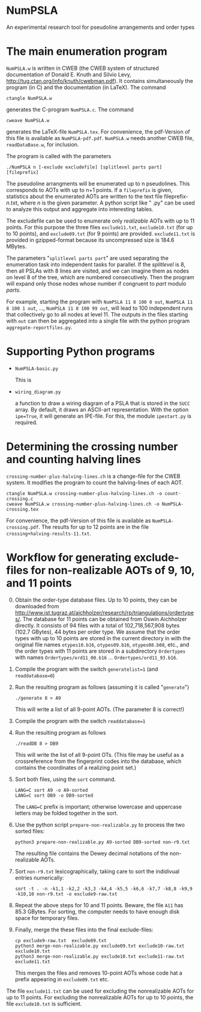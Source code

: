 # NumPSLA
An experimental research tool for pseudoline arrangements and order types

# The main enumeration program
`NumPSLA.w` is written in CWEB (the CWEB system of structured documentation of Donald E. Knuth and Silvio Levy,
http://tug.ctan.org/info/knuth/cwebman.pdf).
It contains simultaneously the program (in C) and the documentation (in LaTeX). The command
```
ctangle NumPSLA.w
```
generates the C-program `NumPSLA.c`. The command
```
cweave NumPSLA.w
```
generates the LaTeX-file `NumPSLA.tex`.
For convenience, the pdf-Version of this file is available as `NumPSLA-pdf.pdf`. `NumPSLA.w` needs another CWEB file, `readDataBase.w`, for inclusion.

The program is called with the parameters
```
./NumPSLA n [-exclude excludefile] [splitlevel parts part] [fileprefix]
```
The pseudoline arrangments will be enumerated up to n pseudolines.
This corresponds to AOTs with up to n+1 points.
If a `fileprefix` is given, statistics about the enumerated AOTs are
written to the text file fileprefix-*n*.txt, where *n* is the given parameter.
A python script like "  .py" can be used to analyze this output and
aggregate into interesting tables.

The excludefile can be used to enumerate only _realizable_ AOTs with up to
11 points. For this purpose the three files
`exclude11.txt`, `exclude10.txt` (for up to 10 points), and `exclude09.txt` (for 9 points) are provided.
`exclude11.txt` is provided in gzipped-format because its uncompressed size is 184.6 MBytes.

The parameters "`splitlevel parts part`" are used separating the enumeration task
into independent tasks for parallel. If the _splitlevel_ is 8, then all
PSLAs with 8 lines are visited, and we can imagine them as nodes on level 8 of
the tree, which are numbered consecutively.
Then the program will expand only those nodes whose number if congruent to _part_ modulo _parts_.

For example, starting the program with `NumPSLA 11 8 100 0 out`, `NumPSLA 11 8 100 1 out`, ..., `NumPSLA 11 8 100 99 out`, 
will lead to 100 independent runs that collectively go to all nodes at level 11.
The outputs in the files starting with `out` can then be aggregated into a single file
with the python program `aggregate-reportfiles.py`.

# Supporting Python programs

+ `NumPSLA-basic.py`
  
  This is

+ `wiring_diagram.py`

  a function to draw a wiring diagram of a PSLA that is stored in the `SUCC` array.
  By default, it draws an ASCII-art representation. With the option `ipe=True`,
  it will generate an IPE-file. For this, the module `ipestart.py` is required.

# Determining the crossing number and counting halving lines
`crossing-number-plus-halving-lines.ch` is a change-file for the CWEB system. It modifies the program
to count the halving-lines of each AOT.
```
ctangle NumPSLA.w crossing-number-plus-halving-lines.ch -o count-crossing.c
cweave NumPSLA.w crossing-number-plus-halving-lines.ch -o NumPSLA-crossing.tex
```
For convenience, the pdf-Version of this file is available as `NumPSLA-crossing.pdf`.
The results for up to 12 points are in the file `crossing+halving-results-11.txt`.

# Workflow for generating exclude-files for non-realizable AOTs of 9, 10, and 11 points

0. Obtain the order-type database files. Up to 10 points, they can be downloaded from
   http://www.ist.tugraz.at/aichholzer/research/rp/triangulations/ordertypes/.
   The database for 11 points can be obtained from Oswin Aichholzer directly.
   It consists of 94 files with a total of 102,718,567,908 bytes (102.7 GBytes),
   44 bytes per order type.
   We assume that the order types with up to 10 points are stored in the
   current directory in with the original file names
   `otypes10.b16`, `otypes09.b16`, `otypes08.b08`, etc.,
   and the order types with 11 points are stored 
   in a subdirectory `Ordertypes` with names
   `Ordertypes/ord11_00.b16` ... `Ordertypes/ord11_93.b16`.
2. Compile the program with the switch `generatelist=1` (and `readdatabase=0`)
3. Run the resulting program as follows (assuming it is called "`generate`")
   ```
   ./generate 8 > A9
   ```
   This will write a list of all 9-point AOTs. (The parameter 8 is correct!)

4. Compile the program with the switch `readdatabase=1`
5. Run the resulting program as follows
   ```
   ./readDB 8 > DB9
   ```
   This will write the list of all 9-point OTs. (This file may be useful as a
   crossreference from the fingerprint codes into the database, which
   contains the coordinates of a realizing point set.)

4. Sort both files, using the `sort` command.
   ```
   LANG=C sort A9 -o A9-sorted 
   LANG=C sort DB9 -o DB9-sorted 
   ```
   The `LANG=C` prefix is important; otherwise lowercase and uppercase letters may be folded together in the sort.
6. Use the python script `prepare-non-realizable.py` to process the two sorted files:
   ```
   python3 prepare-non-realizable.py A9-sorted DB9-sorted non-r9.txt
   ```
   The resulting file contains the Dewey decimal notations of the non-realizable AOTs.

7. Sort `non-r9.txt` lexicographically, taking care to sort the indidivual entries numerically:
   ```
   sort -t . -n -k1,1 -k2,2 -k3,3 -k4,4 -k5,5 -k6,6 -k7,7 -k8,8 -k9,9 -k10,10 non-r9.txt -o exclude9-raw.txt
   ```
8. Repeat the above steps for 10 and 11 points. Beware, the file `A11` has 85.3 GBytes. For sorting, the computer
   needs to have enough disk space for temporary files.
9. Finally, merge the these files into the final exclude-files:
   ```
   cp exclude9-raw.txt  exclude09.txt
   python3 merge-non-realizable.py exclude09.txt exclude10-raw.txt exclude10.txt
   python3 merge-non-realizable.py exclude10.txt exclude11-raw.txt exclude11.txt
   ```
   This merges the files and removes 10-point AOTs whose code hat a prefix appearing
   in `exclude09.txt` etc.

The file `exclude11.txt` can be used for excluding the nonrealizable AOTs for up to 11 points.
For excluding the nonrealizable AOTs for up to 10 points, the file `exclude10.txt` is sufficient.
